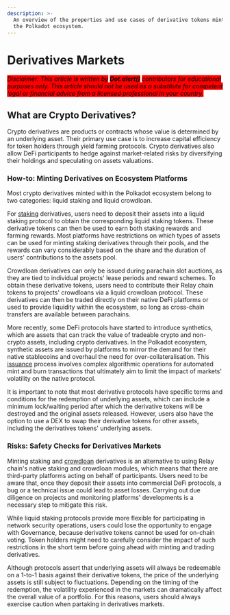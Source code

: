 ```yaml
---
description: >-
  An overview of the properties and use cases of derivative tokens minted within
  the Polkadot ecosystem.
---
```


# Derivatives Markets

_<mark style="background-color:red;">Disclaimer: This article is written by</mark> <mark style="background-color:red;"></mark><mark style="background-color:red;">**Dot.alert()**</mark> <mark style="background-color:red;"></mark><mark style="background-color:red;">contributors for educational purposes only. This article should not be used as a substitute for competent legal or financial advice from a licensed professional in your country.</mark>_



## What are Crypto Derivatives?

Crypto derivatives are products or contracts whose value is determined by an underlying asset. Their primary use case is to increase capital efficiency for token holders through yield farming protocols. Crypto derivatives also allow DeFi participants to hedge against market-related risks by diversifying their holdings and speculating on assets valuations.&#x20;



### How-to: Minting Derivatives on Ecosystem Platforms&#x20;

Most crypto derivatives minted within the Polkadot ecosystem belong to two categories: liquid staking and liquid crowdloan.&#x20;

For [staking](../staking/) derivatives, users need to deposit their assets into a liquid staking protocol to obtain the corresponding liquid staking tokens. These derivative tokens can then be used to earn both staking rewards and farming rewards. Most platforms have restrictions on which types of assets can be used for minting staking derivatives through their pools, and the rewards can vary considerably based on the share and the duration of users' contributions to the assets pool.&#x20;

Crowdloan derivatives can only be issued during parachain slot auctions, as they are tied to individual projects' lease periods and reward schemes. To obtain these derivative tokens, users need to contribute their Relay chain tokens to projects' crowdloans via a liquid crowdloan protocol. These derivatives can then be traded directly on their native DeFi platforms or used to provide liquidity within the ecosystem, so long as cross-chain transfers are available between parachains.

More recently, some DeFi protocols have started to introduce synthetics, which are assets that can track the value of tradeable crypto and non-crypto assets, including crypto derivatives. In the Polkadot ecosystem, synthetic assets are issued by platforms to mirror the demand for their native stablecoins and overhaul the need for over-collateralisation. This [issuance](../../5.regulations/investments/issuance.md) process involves complex algorithmic operations for automated mint and burn transactions that ultimately aim to limit the impact of markets' volatility on the native protocol.

It is important to note that most derivative protocols have specific terms and conditions for the redemption of underlying assets, which can include a minimum lock/waiting period after which the derivative tokens will be destroyed and the original assets released. However, users also have the option to use a DEX to swap their derivative tokens for other assets, including the derivatives tokens' underlying assets.



### Risks: Safety Checks for Derivatives Markets

Minting staking and [crowdloan](../crowdfunding/crowdloans.md) derivatives is an alternative to using Relay chain's native staking and crowdloan modules, which means that there are third-party platforms acting on behalf of participants. Users need to be aware that, once they deposit their assets into commercial DeFi protocols, a bug or a technical issue could lead to asset losses. Carrying out due diligence on projects and monitoring platforms' developments is a necessary step to mitigate this risk.

While liquid staking protocols provide more flexible for participating in network security operations, users could lose the opportunity to engage with Governance, because derivative tokens cannot be used for on-chain voting. Token holders might need to carefully consider the impact of such restrictions in the short term before going ahead with minting and trading derivatives.

Although protocols assert that underlying assets will always be redeemable on a 1-to-1 basis against their derivative tokens, the price of the underlying assets is still subject to fluctuations. Depending on the timing of the redemption, the volatility experienced in the markets can dramatically affect the overall value of a portfolio. For this reasons, users should always exercise caution when partaking in derivatives markets.

